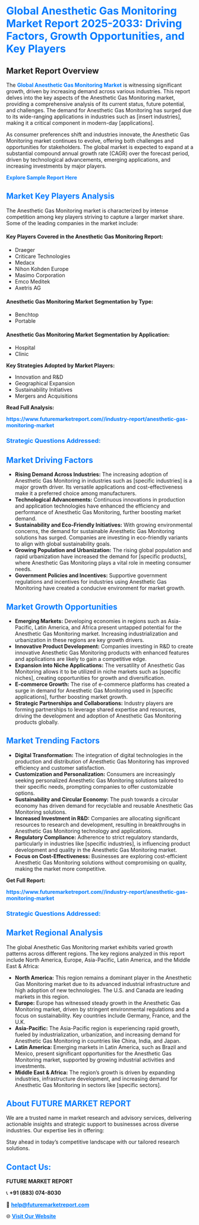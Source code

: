 <h1 style="color: #007BFF;">Global Anesthetic Gas Monitoring Market Report 2025-2033: Driving Factors, Growth Opportunities, and Key Players</h1>

<section id="overview">
<h2>Market Report Overview</h2>
<p>The <a href="https://www.futuremarketreport.com//industry-report/anesthetic-gas-monitoring-market" style="color: #007BFF; text-decoration: none;"><strong>Global Anesthetic Gas Monitoring Market</strong></a> is witnessing significant growth, driven by increasing demand across various industries. This report delves into the key aspects of the Anesthetic Gas Monitoring market, providing a comprehensive analysis of its current status, future potential, and challenges. The demand for Anesthetic Gas Monitoring has surged due to its wide-ranging applications in industries such as [insert industries], making it a critical component in modern-day [applications].</p>
<p>As consumer preferences shift and industries innovate, the Anesthetic Gas Monitoring market continues to evolve, offering both challenges and opportunities for stakeholders. The global market is expected to expand at a substantial compound annual growth rate (CAGR) over the forecast period, driven by technological advancements, emerging applications, and increasing investments by major players.</p>
</section>

<section id="overview">
<p><a href="https://www.futuremarketreport.com//request-sample/reportId=46321" style="color: #007BFF; text-decoration: none;"><strong>Explore Sample Report Here</strong></a></p>
</section>

<section id="key-players">
<h2 style="color: #007BFF;">Market Key Players Analysis</h2>
<p>The Anesthetic Gas Monitoring market is characterized by intense competition among key players striving to capture a larger market share. Some of the leading companies in the market include:</p>
<h4>Key Players Covered in the Anesthetic Gas Monitoring Report:</h4>
<ul><li>Draeger</li><li>Criticare Technologies</li><li>Medacx</li><li>Nihon Kohden Europe</li><li>Masimo Corporation</li><li>Emco Meditek</li><li>Axetris AG</li></ul>
<h4>Anesthetic Gas Monitoring Market Segmentation by Type:</h4>
<ul><li>Benchtop</li><li>Portable</li></ul>

<h4>Anesthetic Gas Monitoring Market Segmentation by Application:</h4>
<ul><li>Hospital</li><li>Clinic</li></ul>
<p><strong>Key Strategies Adopted by Market Players:</strong></p>
<ul>
<li>Innovation and R&D</li>
<li>Geographical Expansion</li>
<li>Sustainability Initiatives</li>
<li>Mergers and Acquisitions</li>
</ul>
</section>

<section>
<p><strong>Read Full Analysis: </strong></p><a href="https://www.futuremarketreport.com//industry-report/anesthetic-gas-monitoring-market" style="color: #007BFF; text-decoration: none;"><strong>https://www.futuremarketreport.com//industry-report/anesthetic-gas-monitoring-market</strong></a>
<h3 style="color: #007BFF;">Strategic Questions Addressed:</h3>
</section>

<section id="driving-factors">
<h2 style="color: #007BFF;">Market Driving Factors</h2>
<ul>
<li><strong>Rising Demand Across Industries:</strong> The increasing adoption of Anesthetic Gas Monitoring in industries such as [specific industries] is a major growth driver. Its versatile applications and cost-effectiveness make it a preferred choice among manufacturers.</li>
<li><strong>Technological Advancements:</strong> Continuous innovations in production and application technologies have enhanced the efficiency and performance of Anesthetic Gas Monitoring, further boosting market demand.</li>
<li><strong>Sustainability and Eco-Friendly Initiatives:</strong> With growing environmental concerns, the demand for sustainable Anesthetic Gas Monitoring solutions has surged. Companies are investing in eco-friendly variants to align with global sustainability goals.</li>
<li><strong>Growing Population and Urbanization:</strong> The rising global population and rapid urbanization have increased the demand for [specific products], where Anesthetic Gas Monitoring plays a vital role in meeting consumer needs.</li>
<li><strong>Government Policies and Incentives:</strong> Supportive government regulations and incentives for industries using Anesthetic Gas Monitoring have created a conducive environment for market growth.</li>
</ul>
</section>

<section id="growth-opportunities">
<h2 style="color: #007BFF;">Market Growth Opportunities</h2>
<ul>
<li><strong>Emerging Markets:</strong> Developing economies in regions such as Asia-Pacific, Latin America, and Africa present untapped potential for the Anesthetic Gas Monitoring market. Increasing industrialization and urbanization in these regions are key growth drivers.</li>
<li><strong>Innovative Product Development:</strong> Companies investing in R&D to create innovative Anesthetic Gas Monitoring products with enhanced features and applications are likely to gain a competitive edge.</li>
<li><strong>Expansion into Niche Applications:</strong> The versatility of Anesthetic Gas Monitoring allows it to be utilized in niche markets such as [specific niches], creating opportunities for growth and diversification.</li>
<li><strong>E-commerce Growth:</strong> The rise of e-commerce platforms has created a surge in demand for Anesthetic Gas Monitoring used in [specific applications], further boosting market growth.</li>
<li><strong>Strategic Partnerships and Collaborations:</strong> Industry players are forming partnerships to leverage shared expertise and resources, driving the development and adoption of Anesthetic Gas Monitoring products globally.</li>
</ul>
</section>

<section id="trending-factors">
<h2 style="color: #007BFF;">Market Trending Factors</h2>
<ul>
<li><strong>Digital Transformation:</strong> The integration of digital technologies in the production and distribution of Anesthetic Gas Monitoring has improved efficiency and customer satisfaction.</li>
<li><strong>Customization and Personalization:</strong> Consumers are increasingly seeking personalized Anesthetic Gas Monitoring solutions tailored to their specific needs, prompting companies to offer customizable options.</li>
<li><strong>Sustainability and Circular Economy:</strong> The push towards a circular economy has driven demand for recyclable and reusable Anesthetic Gas Monitoring solutions.</li>
<li><strong>Increased Investment in R&D:</strong> Companies are allocating significant resources to research and development, resulting in breakthroughs in Anesthetic Gas Monitoring technology and applications.</li>
<li><strong>Regulatory Compliance:</strong> Adherence to strict regulatory standards, particularly in industries like [specific industries], is influencing product development and quality in the Anesthetic Gas Monitoring market.</li>
<li><strong>Focus on Cost-Effectiveness:</strong> Businesses are exploring cost-efficient Anesthetic Gas Monitoring solutions without compromising on quality, making the market more competitive.</li>
</ul>
</section>

<section>
<p><strong>Get Full Report: </strong></p><a href="https://www.futuremarketreport.com//industry-report/anesthetic-gas-monitoring-market" style="color: #007BFF; text-decoration: none;"><strong>https://www.futuremarketreport.com//industry-report/anesthetic-gas-monitoring-market</strong></a>
<h3 style="color: #007BFF;">Strategic Questions Addressed:</h3>
</section>


<section id="regional-analysis">
<h2 style="color: #007BFF;">Market Regional Analysis</h2>
<p>The global Anesthetic Gas Monitoring market exhibits varied growth patterns across different regions. The key regions analyzed in this report include North America, Europe, Asia-Pacific, Latin America, and the Middle East & Africa:</p>
<ul>
<li><strong>North America:</strong> This region remains a dominant player in the Anesthetic Gas Monitoring market due to its advanced industrial infrastructure and high adoption of new technologies. The U.S. and Canada are leading markets in this region.</li>
<li><strong>Europe:</strong> Europe has witnessed steady growth in the Anesthetic Gas Monitoring market, driven by stringent environmental regulations and a focus on sustainability. Key countries include Germany, France, and the U.K.</li>
<li><strong>Asia-Pacific:</strong> The Asia-Pacific region is experiencing rapid growth, fueled by industrialization, urbanization, and increasing demand for Anesthetic Gas Monitoring in countries like China, India, and Japan.</li>
<li><strong>Latin America:</strong> Emerging markets in Latin America, such as Brazil and Mexico, present significant opportunities for the Anesthetic Gas Monitoring market, supported by growing industrial activities and investments.</li>
<li><strong>Middle East & Africa:</strong> The region’s growth is driven by expanding industries, infrastructure development, and increasing demand for Anesthetic Gas Monitoring in sectors like [specific sectors].</li>
</ul>
</section>

<footer>
<h2 style="color: #007BFF;">About FUTURE MARKET REPORT</h2>
<p>We are a trusted name in market research and advisory services, delivering actionable insights and strategic support to businesses across diverse industries. Our expertise lies in offering:</p>

<p>Stay ahead in today’s competitive landscape with our tailored research solutions.</p>

<h2 style="color: #007BFF;">Contact Us:</h2>
<p><strong>FUTURE MARKET REPORT</strong></p>
<p>📞 <strong>+91 (883) 074-8030</strong></p>
<p>📧 <strong><a href="mailto:help@futuremarketreport.com" style="color: #007BFF;">help@futuremarketreport.com</a></strong></p>
<p>🌐 <strong><a href="https://www.futuremarketreport.com/" style="color: #007BFF;">Visit Our Website</a></strong></p>
</footer>